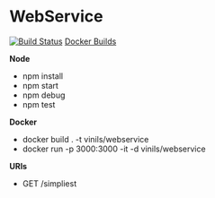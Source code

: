 # WebService

[![Build Status](https://travis-ci.org/vinils/WebService.svg?branch=master)](https://travis-ci.org/vinils/WebService)
<a href="https://hub.docker.com/r/vinils/webservice/builds" target="_blank">Docker Builds</a>
  
 
**Node**
- npm install
- npm start
- npm debug
- npm test

**Docker**
- docker build . -t vinils/webservice
- docker run -p 3000:3000 -it -d vinils/webservice

**URIs**
- GET /simpliest

